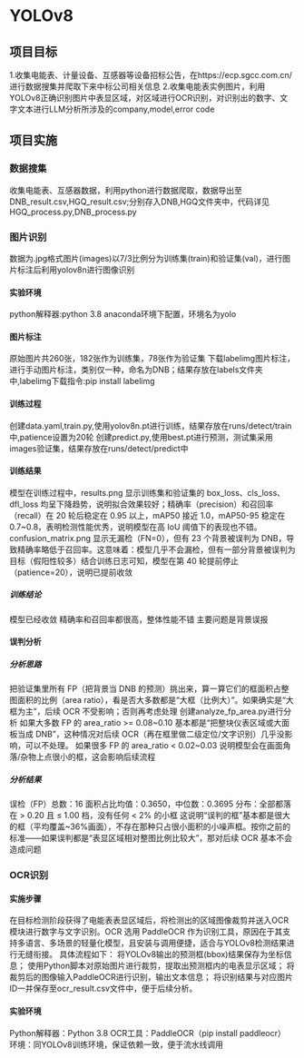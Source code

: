 # YOLOv8
## 项目目标
1.收集电能表、计量设备、互感器等设备招标公告，在https://ecp.sgcc.com.cn/ 进行数据搜集并爬取下来中标公司相关信息
2.收集电能表实例图片，利用YOLOv8正确识别图片中表显区域，对区域进行OCR识别，对识别出的数字、文字文本进行LLM分析所涉及的company,model,error code
## 项目实施
### 数据搜集
收集电能表、互感器数据，利用python进行数据爬取，数据导出至DNB_result.csv,HGQ_result.csv;分别存入DNB,HGQ文件夹中，代码详见HGQ_process.py,DNB_process.py
### 图片识别
数据为.jpg格式图片(images)以7/3比例分为训练集(train)和验证集(val)，进行图片标注后利用yolov8n进行图像识别
#### 实验环境
python解释器:python 3.8
anaconda环境下配置，环境名为yolo
#### 图片标注
原始图片共260张，182张作为训练集，78张作为验证集
下载labelimg图片标注，进行手动图片标注，类别仅一种，命名为DNB；结果存放在labels文件夹中,labelimg下载指令:pip install labelimg
#### 训练过程
创建data.yaml,train.py,使用yolov8n.pt进行训练，结果存放在runs/detect/train中,patience设置为20轮
创建predict.py,使用best.pt进行预测，测试集采用images验证集，结果存放在runs/detect/predict中
#### 训练结果
模型在训练过程中，results.png 显示训练集和验证集的 box_loss、cls_loss、dfl_loss 均呈下降趋势，说明拟合效果较好；精确率（precision）和召回率（recall）在 20 轮后稳定在 0.95 以上，mAP50 接近 1.0，mAP50-95 稳定在 0.7~0.8，表明检测性能优秀，说明模型在高 IoU 阈值下的表现也不错。confusion_matrix.png 显示无漏检（FN=0），但有 23 个背景被误判为 DNB，导致精确率略低于召回率。这意味着：模型几乎不会漏检，但有一部分背景被误判为目标（假阳性较多）结合训练日志可知，模型在第 40 轮提前停止（patience=20），说明已提前收敛
##### 训练结论
模型已经收敛
精确率和召回率都很高，整体性能不错
主要问题是背景误报
#### 误判分析
##### 分析思路
把验证集里所有 FP（把背景当 DNB 的预测）挑出来，算一算它们的框面积占整图面积的比例（area ratio），看是否大多数都是“大框（比例大）”。如果确实是“大框为主”，后续 OCR 不受影响；否则再考虑处理
创建analyze_fp_area.py进行分析
如果大多数 FP 的 area_ratio >= 0.08~0.10 基本都是“把整块仪表区域或大面板当成 DNB”，这种情况对后续 OCR（再在框里做二级定位/文字识别）几乎没影响，可以不处理。
如果很多 FP 的 area_ratio < 0.02~0.03 说明模型会在画面角落/杂物上点很小的框，这会影响后续流程
##### 分析结果
误检（FP）总数：16
面积占比均值：0.3650，中位数：0.3695
分布：全部都落在 > 0.20 且 ≤ 1.00 档，没有任何 < 2% 的小框
这说明“误判的框”基本都是很大的框（平均覆盖~36%画面），不存在那种只占很小面积的小噪声框。按你之前的标准——如果误判都是“表显区域相对整图比例比较大”，那对后续 OCR 基本不会造成问题
### OCR识别
#### 实施步骤
在目标检测阶段获得了电能表表显区域后，将检测出的区域图像裁剪并送入OCR模块进行数字与文字识别。OCR 选用 PaddleOCR 作为识别工具，原因在于其支持多语言、多场景的轻量化模型，且安装与调用便捷，适合与YOLOv8检测结果进行无缝衔接。
具体流程如下：
将YOLOv8输出的预测框(bbox)结果保存为坐标信息；
使用Python脚本对原始图片进行裁剪，提取出预测框内的电表显示区域；
将裁剪后的图像输入PaddleOCR进行识别，输出文本信息；
将识别结果与对应图片ID一并保存至ocr_result.csv文件中，便于后续分析。
#### 实验环境
Python解释器：Python 3.8
OCR工具：PaddleOCR（pip install paddleocr）
环境：同YOLOv8训练环境，保证依赖一致，便于流水线调用
